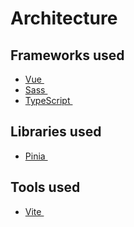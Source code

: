 # Architecture

## Frameworks used

- <a href="https://vuejs.org">Vue <img src="https://vuejs.org/logo.svg" style="width: 1em;"></a>
- <a href="https://sass-lang.com">Sass <img src="https://sass-lang.com/assets/img/styleguide/seal-color.png" style="width: 1em;"></a>
- <a href="https://www.typescriptlang.org">TypeScript <img src="https://www.typescriptlang.org/favicon-32x32.png" style="width: 1em;"></a>

## Libraries used

- <a href="https://pinia.vuejs.org">Pinia <img src="https://pinia.vuejs.org/logo.svg" style="width: 1em;"></a>

## Tools used

- <a href="https://vitejs.dev">Vite <img src="https://vitejs.dev/logo.svg" style="width: 1em;"></a>
